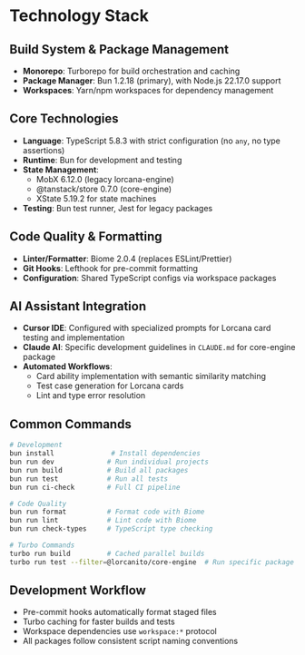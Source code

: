 # Technology Stack

## Build System & Package Management

- **Monorepo**: Turborepo for build orchestration and caching
- **Package Manager**: Bun 1.2.18 (primary), with Node.js 22.17.0 support
- **Workspaces**: Yarn/npm workspaces for dependency management

## Core Technologies

- **Language**: TypeScript 5.8.3 with strict configuration (no `any`, no type assertions)
- **Runtime**: Bun for development and testing
- **State Management**: 
  - MobX 6.12.0 (legacy lorcana-engine)
  - @tanstack/store 0.7.0 (core-engine)
  - XState 5.19.2 for state machines
- **Testing**: Bun test runner, Jest for legacy packages

## Code Quality & Formatting

- **Linter/Formatter**: Biome 2.0.4 (replaces ESLint/Prettier)
- **Git Hooks**: Lefthook for pre-commit formatting
- **Configuration**: Shared TypeScript configs via workspace packages

## AI Assistant Integration

- **Cursor IDE**: Configured with specialized prompts for Lorcana card testing and implementation
- **Claude AI**: Specific development guidelines in `CLAUDE.md` for core-engine package
- **Automated Workflows**: 
  - Card ability implementation with semantic similarity matching
  - Test case generation for Lorcana cards
  - Lint and type error resolution

## Common Commands

```bash
# Development
bun install              # Install dependencies
bun run dev             # Run individual projects
bun run build           # Build all packages
bun run test            # Run all tests
bun run ci-check        # Full CI pipeline

# Code Quality
bun run format          # Format code with Biome
bun run lint            # Lint code with Biome  
bun run check-types     # TypeScript type checking

# Turbo Commands
turbo run build         # Cached parallel builds
turbo run test --filter=@lorcanito/core-engine  # Run specific package tests
```

## Development Workflow

- Pre-commit hooks automatically format staged files
- Turbo caching for faster builds and tests
- Workspace dependencies use `workspace:*` protocol
- All packages follow consistent script naming conventions